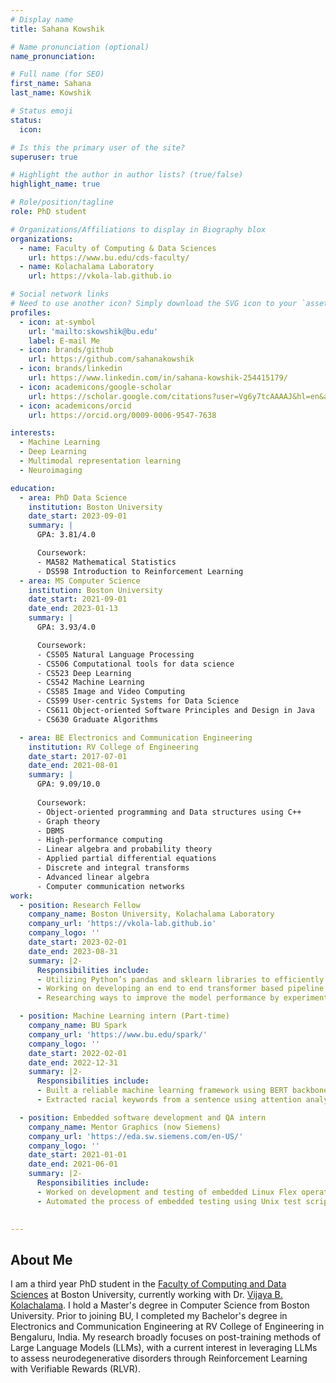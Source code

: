 ```yaml
---
# Display name
title: Sahana Kowshik

# Name pronunciation (optional)
name_pronunciation: 

# Full name (for SEO)
first_name: Sahana
last_name: Kowshik

# Status emoji
status:
  icon: 

# Is this the primary user of the site?
superuser: true

# Highlight the author in author lists? (true/false)
highlight_name: true

# Role/position/tagline
role: PhD student

# Organizations/Affiliations to display in Biography blox
organizations:
  - name: Faculty of Computing & Data Sciences
    url: https://www.bu.edu/cds-faculty/
  - name: Kolachalama Laboratory
    url: https://vkola-lab.github.io

# Social network links
# Need to use another icon? Simply download the SVG icon to your `assets/media/icons/` folder.
profiles:
  - icon: at-symbol
    url: 'mailto:skowshik@bu.edu'
    label: E-mail Me
  - icon: brands/github
    url: https://github.com/sahanakowshik
  - icon: brands/linkedin
    url: https://www.linkedin.com/in/sahana-kowshik-254415179/
  - icon: academicons/google-scholar
    url: https://scholar.google.com/citations?user=Vg6y7tcAAAAJ&hl=en&authuser=1
  - icon: academicons/orcid
    url: https://orcid.org/0009-0006-9547-7638

interests:
  - Machine Learning
  - Deep Learning
  - Multimodal representation learning
  - Neuroimaging

education:
  - area: PhD Data Science
    institution: Boston University
    date_start: 2023-09-01
    summary: |
      GPA: 3.81/4.0

      Coursework:
      - MA582 Mathematical Statistics
      - DS598 Introduction to Reinforcement Learning
  - area: MS Computer Science
    institution: Boston University
    date_start: 2021-09-01
    date_end: 2023-01-13
    summary: |
      GPA: 3.93/4.0

      Coursework:
      - CS505 Natural Language Processing
      - CS506 Computational tools for data science
      - CS523 Deep Learning
      - CS542 Machine Learning
      - CS585 Image and Video Computing
      - CS599 User-centric Systems for Data Science
      - CS611 Object-oriented Software Principles and Design in Java
      - CS630 Graduate Algorithms

  - area: BE Electronics and Communication Engineering
    institution: RV College of Engineering
    date_start: 2017-07-01
    date_end: 2021-08-01
    summary: |
      GPA: 9.09/10.0
      
      Coursework:
      - Object-oriented programming and Data structures using C++
      - Graph theory
      - DBMS
      - High-performance computing
      - Linear algebra and probability theory
      - Applied partial differential equations
      - Discrete and integral transforms
      - Advanced linear algebra
      - Computer communication networks
work:
  - position: Research Fellow
    company_name: Boston University, Kolachalama Laboratory
    company_url: 'https://vkola-lab.github.io'
    company_logo: ''
    date_start: 2023-02-01
    date_end: 2023-08-31
    summary: |2-
      Responsibilities include:
      - Utilizing Python’s pandas and sklearn libraries to efficiently process large volumes of non-imaging data from various cohorts to create a master dataset for training the model
      - Working on developing an end to end transformer based pipeline for identifying different dementia etiologies using brain scan MRI and non-imaging data
      - Researching ways to improve the model performance by experimenting with different loss functions and utilizing different strategies to tackle the class imbalance problem

  - position: Machine Learning intern (Part-time)
    company_name: BU Spark
    company_url: 'https://www.bu.edu/spark/'
    company_logo: ''
    date_start: 2022-02-01
    date_end: 2022-12-31
    summary: |2-
      Responsibilities include:
      - Built a reliable machine learning framework using BERT backbone to recognize the semantic difference between mentions of race vs. mentions of color in non-racial terms in the media articles
      - Extracted racial keywords from a sentence using attention analysis of the trained model’s hidden layers

  - position: Embedded software development and QA intern
    company_name: Mentor Graphics (now Siemens)
    company_url: 'https://eda.sw.siemens.com/en-US/'
    company_logo: ''
    date_start: 2021-01-01
    date_end: 2021-06-01
    summary: |2-
      Responsibilities include:
      - Worked on development and testing of embedded Linux Flex operating system
      - Automated the process of embedded testing using Unix test scripts and CI/CD tools like Jenkins and LAVA
   

---
```

## About Me

I am a third year PhD student in the [Faculty of Computing and Data Sciences](https://www.bu.edu/cds-faculty/) at Boston University, currently working with Dr. [Vijaya B. Kolachalama](https://vkola-lab.github.io). I hold a Master's degree in Computer Science from Boston University. Prior to joining BU, I completed my Bachelor's degree in Electronics and Communication Engineering at RV College of Engineering in Bengaluru, India. My research broadly focuses on post-training methods of Large Language Models (LLMs), with a current interest in leveraging LLMs to assess neurodegenerative disorders through Reinforcement Learning with Verifiable Rewards (RLVR).

<!-- **Graduate Coursework**:
  - CS505 Natural Language Processing
  - CS506 Computational tools for data science
  - CS523 Deep Learning
  - CS542 Machine Learning
  - CS585 Image and Video Computing
  - CS599 User-centric Systems for Data Science
  - CS630 Graduate Algorithms
  - CS611 Object-oriented Software Principles and Design in Java
  - MA582 Mathematical Statistics
  - DS598 Introduction to Reinforcement Learning -->
